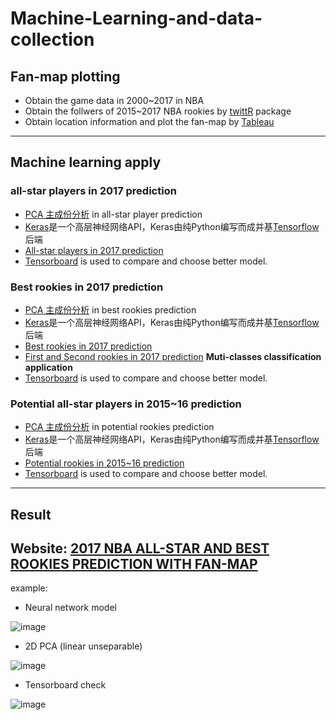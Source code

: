 # Machine-Learning-and-data-collection
## Fan-map plotting
*   Obtain the game data in 2000~2017 in NBA
*   Obtain the follwers of 2015~2017 NBA rookies by [twittR](https://www.rdocumentation.org/packages/twitteR/versions/1.1.9) package
*   Obtain location information and plot the fan-map by [Tableau](https://www.tableau.com/zh-cn)

---

## Machine learning apply
### all-star players in 2017 prediction
*    [PCA 主成份分析](https://github.com/Trouble404/NBA-Machine-Learning-and-data-collection/blob/master/nerual_network/pca/nba%20all%20star/pca%20of%20nba%20all%20players_00-17.ipynb) in all-star player prediction
*  [Keras](https://keras-cn.readthedocs.io/en/latest/)是一个高层神经网络API，Keras由纯Python编写而成并基[Tensorflow](https://github.com/tensorflow/tensorflow)后端
*    [All-star players in 2017 prediction](https://github.com/Trouble404/NBA-Machine-Learning-and-data-collection/blob/master/nerual_network/prediction/nba_all_star_prediction/nba%20all%20star%20prediction.ipynb)
*    [Tensorboard](https://www.tensorflow.org/get_started/summaries_and_tensorboard) is used to compare and choose better model.

### Best rookies in 2017 prediction
*    [PCA 主成份分析](https://github.com/Trouble404/NBA-Machine-Learning-and-data-collection/blob/master/nerual_network/pca/nba%20rookies%20best/pca%20process.ipynb) in best rookies prediction
* [Keras](https://keras-cn.readthedocs.io/en/latest/)是一个高层神经网络API，Keras由纯Python编写而成并基[Tensorflow](https://github.com/tensorflow/tensorflow)后端
*    [Best rookies in 2017 prediction](https://github.com/Trouble404/NBA-Machine-Learning-and-data-collection/blob/master/nerual_network/prediction/rookies_best/normal%20prediction/Best%205%20rookie.ipynb)
*    [First and Second rookies in 2017 prediction](https://github.com/Trouble404/NBA-Machine-Learning-and-data-collection/blob/master/nerual_network/prediction/rookies_first_second/first_second_rookie-tensorboard.ipynb) **Muti-classes classification application**
*    [Tensorboard](https://www.tensorflow.org/get_started/summaries_and_tensorboard) is used to compare and choose better model.

### Potential all-star players in 2015~16 prediction
*    [PCA 主成份分析](https://github.com/Trouble404/NBA-Machine-Learning-and-data-collection/blob/master/nerual_network/pca/nba%20rookies%20all%20star/pca%20process.ipynb) in potential rookies prediction
* [Keras](https://keras-cn.readthedocs.io/en/latest/)是一个高层神经网络API，Keras由纯Python编写而成并基[Tensorflow](https://github.com/tensorflow/tensorflow)后端
*    [Potential rookies in 2015~16 prediction](https://github.com/Trouble404/NBA-Machine-Learning-and-data-collection/blob/master/nerual_network/prediction/rookies_all_star_prediction/All%20star%20rookie%20without%20pca.ipynb)
*    [Tensorboard](https://www.tensorflow.org/get_started/summaries_and_tensorboard) is used to compare and choose better model.

---

## Result
**Website: [2017 NBA ALL-STAR AND BEST ROOKIES PREDICTION WITH FAN-MAP](https://d2v4olxsjbfep7.cloudfront.net/panels.html)**
---

example: 
*  Neural network model

![image](https://github.com/Trouble404/NBA-Machine-Learning-and-data-collection/blob/master/readme_add_pic/model.png)

*  2D PCA (linear unseparable)

![image](https://github.com/Trouble404/NBA-Machine-Learning-and-data-collection/blob/master/readme_add_pic/pca.PNG)


*  Tensorboard check

![image](https://github.com/Trouble404/NBA-Machine-Learning-and-data-collection/blob/master/readme_add_pic/tensor_board.PNG)
